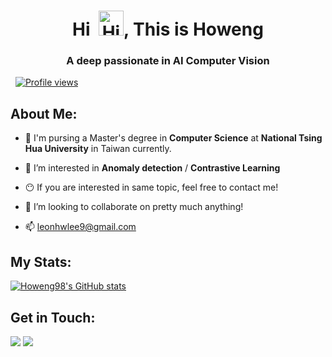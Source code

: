 <h1 align="center">Hi&nbsp;&nbsp;<img src="https://user-images.githubusercontent.com/1303154/88677602-1635ba80-d120-11ea-84d8-d263ba5fc3c0.gif" width="40px" alt="Hi there">, This is Howeng

<h3 align="center">A deep passionate in AI Computer Vision</h3>

&nbsp;&nbsp;[![Profile views](https://komarev.com/ghpvc/?username=thealiendrew&color=brightgreen)](#)

<h2>About Me:</h2>

- 🌲 I'm pursing a Master's degree in **Computer Science** at **National Tsing Hua University** in Taiwan currently.

- 🔭 I’m interested in **Anomaly detection** / **Contrastive Learning**

- 😶 If you are interested in same topic, feel free to contact me!

- 🎈 I’m looking to collaborate on pretty much anything!

- 📫 leonhwlee9@gmail.com


<h2>My Stats:</h2>

[![Howeng98's GitHub stats](https://github-readme-stats.vercel.app/api?username=howeng98&custom_title=howeng98%27s%20GitHub%20Stats&show_icons=true&theme=vue-dark)](#) 

<!-- [![Top Langs](https://github-readme-stats.vercel.app/api/top-langs/?username=howeng98&exclude_repo=minecraft-classic&langs_count=10&layout=compact&theme=buefy)](#) -->


<h2>Get in Touch:</h2>

[![](https://img.shields.io/badge/Facebook-12100E?style=for-the-badge&logo=facebook&logoColor=white)](https://www.facebook.com/profile.php?id=100004849715620)
[![](https://img.shields.io/badge/linkedin-%230077B5.svg?style=for-the-badge&logo=linkedin)](https://www.linkedin.com/in/ho-weng-lee-807749201/)
